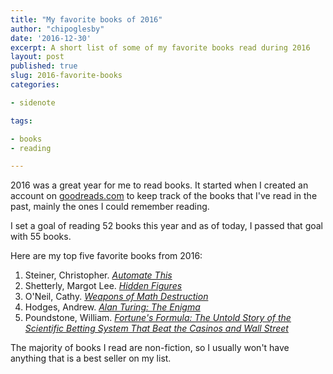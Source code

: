 ```yaml
---
title: "My favorite books of 2016"
author: "chipoglesby"
date: '2016-12-30'
excerpt: A short list of some of my favorite books read during 2016
layout: post
published: true
slug: 2016-favorite-books
categories:

- sidenote

tags:

- books
- reading

---
```


2016 was a great year for me to read books. It started when I created an account
on [goodreads.com](https://www.goodreads.com/) to keep track of the books that
I've read in the past, mainly the ones I could remember reading.

I set a goal of reading 52 books this year and as of today, I passed that
goal with 55 books.

Here are my top five favorite books from 2016:

1. Steiner, Christopher. [_Automate This_](https://www.goodreads.com/book/show/13542772-automate-this)
2. Shetterly, Margot Lee. [_Hidden Figures_](https://www.goodreads.com/book/show/29555236-hidden-figures)
3. O'Neil, Cathy. [_Weapons of Math Destruction_](https://www.goodreads.com/book/show/28509312-weapons-of-math-destruction)
4. Hodges, Andrew. [_Alan Turing: The Enigma_](https://www.goodreads.com/book/show/22501993-alan-turing)
5. Poundstone, William. [_Fortune's Formula: The Untold Story of the Scientific Betting System That Beat the Casinos and Wall Street_](https://www.goodreads.com/book/show/1155424.Fortune_s_Formula)

The majority of books I read are non-fiction, so I usually won't have anything
that is a best seller on my list.
